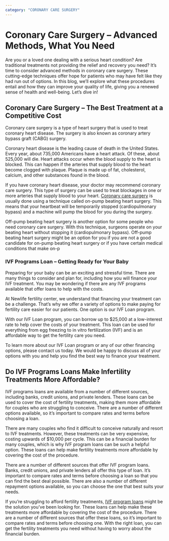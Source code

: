 ```yaml
---
category: "CORONARY CARE SURGERY"
---
```


# Coronary Care Surgery – Advanced Methods, What You Need

Are you or a loved one dealing with a serious heart condition? Are traditional treatments not providing the relief and recovery you need? It’s time to consider advanced methods in coronary care surgery. These cutting-edge techniques offer hope for patients who may have felt like they had run out of options. In this blog, we’ll explore what these procedures entail and how they can improve your quality of life, giving you a renewed sense of health and well-being. Let’s dive in!

## Coronary Care Surgery – The Best Treatment at a Competitive Cost

Coronary care surgery is a type of heart surgery that is used to treat coronary heart disease. The surgery is also known as coronary artery bypass graft (CABG) surgery.

Coronary heart disease is the leading cause of death in the United States. Every year, about 735,000 Americans have a heart attack. Of these, about 525,000 will die. Heart attacks occur when the blood supply to the heart is blocked. This can happen if the arteries that supply blood to the heart become clogged with plaque. Plaque is made up of fat, cholesterol, calcium, and other substances found in the blood.

If you have coronary heart disease, your doctor may recommend coronary care surgery. This type of surgery can be used to treat blockages in one or more arteries that supply blood to your heart. [Coronary care surgery](https://tlc.com.au/coronary-care-surgery/) is usually done using a technique called on-pump beating heart surgery. This means that your heartbeat will be temporarily stopped (cardiopulmonary bypass) and a machine will pump the blood for you during the surgery.

Off-pump beating heart surgery is another option for some people who need coronary care surgery. With this technique, surgeons operate on your beating heart without stopping it (cardiopulmonary bypass). Off-pump beating heart surgery might be an option for you if you are not a good candidate for on-pump beating heart surgery or if you have certain medical conditions that make on-p

### IVF Programs Loan – Getting Ready for Your Baby

Preparing for your baby can be an exciting and stressful time. There are many things to consider and plan for, including how you will finance your IVF treatment. You may be wondering if there are any IVF programs available that offer loans to help with the costs.

At Newlife fertility center, we understand that financing your treatment can be a challenge. That’s why we offer a variety of options to make paying for fertility care easier for our patients. One option is our IVF Loan program.

With our IVF Loan program, you can borrow up to $25,000 at a low-interest rate to help cover the costs of your treatment. This loan can be used for everything from egg freezing to in vitro fertilization (IVF) and is an affordable way to get the fertility care you need.

To learn more about our IVF Loan program or any of our other financing options, please contact us today. We would be happy to discuss all of your options with you and help you find the best way to finance your treatment.

## Do IVF Programs Loans Make Infertility Treatments More Affordable?

IVF programs loans are available from a number of different sources, including banks, credit unions, and private lenders. These loans can be used to cover the cost of fertility treatments, making them more affordable for couples who are struggling to conceive. There are a number of different options available, so it’s important to compare rates and terms before choosing a loan.

There are many couples who find it difficult to conceive naturally and resort to IVF treatments. However, these treatments can be very expensive, costing upwards of $10,000 per cycle. This can be a financial burden for many couples, which is why IVF program loans can be such a helpful option. These loans can help make fertility treatments more affordable by covering the cost of the procedure.

There are a number of different sources that offer IVF program loans. Banks, credit unions, and private lenders all offer this type of loan. It’s important to compare rates and terms before choosing a loan so that you can find the best deal possible. There are also a number of different repayment options available, so you can choose the one that best suits your needs.

If you’re struggling to afford fertility treatments, [IVF program loans](https://tlc.com.au/category/ivf-programs-loan/) might be the solution you’ve been looking for. These loans can help make these treatments more affordable by covering the cost of the procedure. There are a number of different sources that offer these loans, so it’s important to compare rates and terms before choosing one. With the right loan, you can get the fertility treatments you need without having to worry about the financial burden.
